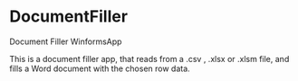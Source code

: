 # DocumentFiller
Document Filler WinformsApp

This is a document filler app, that reads from a .csv , .xlsx or .xlsm file, and fills a Word document with the chosen row data.
